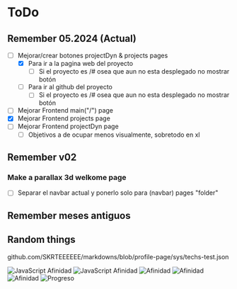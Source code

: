 # ToDo

## Remember 05.2024 (Actual)

- [ ] Mejorar/crear botones projectDyn & projects pages
    - [x] Para ir a la pagina web del proyecto
        - [ ] Si el proyecto es /# osea que aun no esta desplegado no mostrar botón
    - [ ] Para ir al github del proyecto
        - [ ] Si el proyecto es /# osea que aun no esta desplegado no mostrar botón

- [ ] Mejorar Frontend main("/") page
- [x] Mejorar Frontend projects page
- [ ] Mejorar Frontend projectDyn page
    - [ ] Objetivos a de ocupar menos visualmente, sobretodo en xl

## Remember v02

### Make a parallax 3d welkome page
- [ ] Separar el navbar actual y ponerlo solo para (navbar) pages "folder"

## Remember meses antiguos



## Random things

github.com/SKRTEEEEEE/markdowns/blob/profile-page/sys/techs-test.json

![JavaScript Afinidad](https://img.shields.io/badge/dynamic/json?url=https://raw.githubusercontent.com/SKRTEEEEEE/profile-page/v01/data/techs.json&query=$[?(@.name=='Javascript')].afinidad&suffix=%25&label=Afinidad&color=blue&style=flat)
![JavaScript Afinidad](https://img.shields.io/badge/dynamic/json?url=https://raw.github.com/SKRTEEEEEE/markdowns/blob/profile-page/sys/techs-test.json&query=$[?(@.name=='Javascript')].afinidad&suffix=%25&label=Afinidad&color=blue&style=flat)
![Afinidad](https://img.shields.io/static/v1?label=Afinidad&message=|||||&color=blue&style=flat)
![Afinidad](https://img.shields.io/badge/dynamic/json?url=https://raw.githubusercontent.com/SKRTEEEEEE/profile-page/v01/data/techs.json&query=$[?(@.name=='Javascript')].afinidad&label=Afinidad&colorA=blue&colorB=green&style=progress)
![Afinidad](https://img.shields.io/badge/dynamic/json?url=https://raw.githubusercontent.com/SKRTEEEEEE/profile-page/v01/data/techs.json&query=$[?(@.name=='Javascript')].afinidad&label=Afinidad&colorA=blue&colorB=green&style=progress)
![Progreso](https://progress-bar.dev/75/?title=Progreso&width=200&color=green)